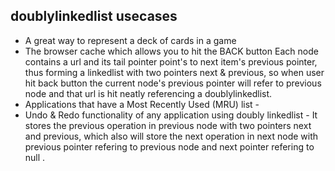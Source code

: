 ## doublylinkedlist usecases

* A great way to represent a deck of cards in a game
* The browser cache which allows you to hit the BACK button
  Each node contains a url and its tail pointer point's to next item's previous pointer, thus forming a linkedlist with two pointers
  next & previous, so when user hit back button the current node's previous pointer will refer to previous node and that url is hit 
  neatly referencing a doublylinkedlist. 
* Applications that have a Most Recently Used (MRU) list - 
* Undo & Redo functionality of any application using doubly linkedlist - It stores the previous operation in previous node with two
pointers next and previous, which also will store the next operation in next node with previous pointer refering to previous node and next
pointer refering to null . 
